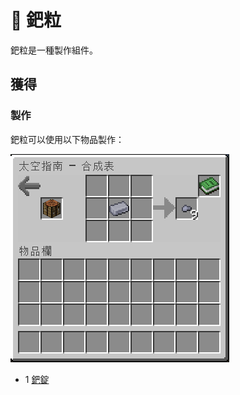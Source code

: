 # 💎 鈀粒

鈀粒是一種製作組件。

## 獲得

### 製作

鈀粒可以使用以下物品製作：

![](<../.gitbook/assets/image (226).png>)

* 1 [鈀錠](palladium-ingot.md)
